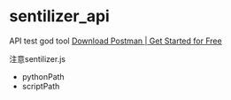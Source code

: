 # sentilizer_api

API test god tool
[Download Postman | Get Started for Free](https://www.postman.com/downloads/)

注意sentilizer.js
- pythonPath
- scriptPath





